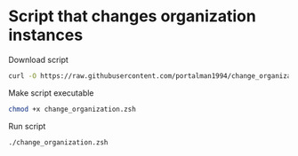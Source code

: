 # Script that changes organization instances

Download script
```bash
curl -O https://raw.githubusercontent.com/portalman1994/change_organization/main/change_organization.zsh
```

Make script executable
```bash
chmod +x change_organization.zsh
```
Run script
```bash
./change_organization.zsh
```

